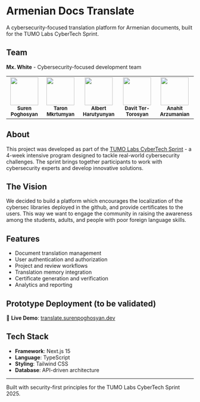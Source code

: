 # Armenian Docs Translate

A cybersecurity-focused translation platform for Armenian documents, built for the TUMO Labs CyberTech Sprint.

## Team

**Mx. White** - Cybersecurity-focused development team

<table>
  <tr>
    <td align="center"><a href="https://github.com/surenpoghosian" style="text-decoration: none;"><img src="https://avatars.githubusercontent.com/surenpoghosian?v=4" width="75px;" alt=""/><br /><sub><b>Suren Poghosyan</b></sub></a><br /></td>
    <td align="center"><a href="https://github.com/taron-mkrtumyan" style="text-decoration: none;"><img src="https://avatars.githubusercontent.com/taron-mkrtumyan?v=4" width="75px;" alt=""/><br /><sub><b>Taron Mkrtumyan</b></sub></a><br /></td>
    <td align="center"><a href="https://github.com/albert666h" style="text-decoration: none;"><img src="https://avatars.githubusercontent.com/albert666h?v=4" width="75px;" alt=""/><br /><sub><b>Albert Harutyunyan</b></sub></a><br /></td>
    <td align="center"><a href="https://github.com/0x3vAD" style="text-decoration: none;"><img src="https://avatars.githubusercontent.com/0x3vAD?v=4" width="75px;" alt=""/><br /><sub><b>Davit Ter-Torosyan</b></sub></a><br /></td>
    <td align="center"><a href="https://www.linkedin.com/in/anahit-arzumanian/" style="text-decoration: none;"><img src="https://media.licdn.com/dms/image/v2/D4D03AQEqX9iVvYbA6A/profile-displayphoto-shrink_800_800/B4DZOXaA7sGUAo-/0/1733412000215?e=1758153600&v=beta&t=-FtPto-yBIRVrdxV7Ajkzm4W2D5N9bBsgqLgM1ieFLs" width="75px;" alt=""/><br /><sub><b>Anahit Arzumanian</b></sub></a><br /></td>
    <!-- Add more contributors below in the same format -->
  </tr>
</table>


## About

This project was developed as part of the [TUMO Labs CyberTech Sprint](https://tumolabs.am/en/cybertech-sprint/) - a 4-week intensive program designed to tackle real-world cybersecurity challenges. The sprint brings together participants to work with cybersecurity experts and develop innovative solutions.

## The Vision

We decided to build a platform which encourages the localization of the cybersec libraries deployed in the github, and provide certificates to the users. This way we want to engage the community in raising the awareness among the students, adults, and people with poor foreign language skills.

## Features

- Document translation management
- User authentication and authorization
- Project and review workflows
- Translation memory integration
- Certificate generation and verification
- Analytics and reporting

## Prototype Deployment (to be validated)

🚀 **Live Demo**: [translate.surenpoghosyan.dev](https://translate.surenpoghosyan.dev)

## Tech Stack

- **Framework**: Next.js 15
- **Language**: TypeScript
- **Styling**: Tailwind CSS
- **Database**: API-driven architecture


---

Built with security-first principles for the TUMO Labs CyberTech Sprint 2025.
